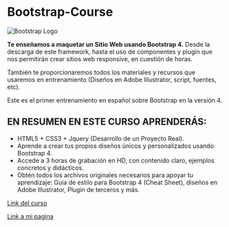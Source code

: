 # Bootstrap-Course

![Bootstrap Logo](https://getbootstrap.com/docs/5.0/assets/brand/bootstrap-logo.svg)

**Te enseñamos a maquetar un Sitio Web usando Bootstrap 4.** Desde la descarga de este framework, hasta el uso de componentes y plugin que nos permitirán crear sitios web responsive, en cuestión de horas.

También te proporcionaremos todos los materiales y recursos que usaremos en entrenamiento (Diseños en Adobe Illustrator, script, fuentes, etc).

Este es el primer entrenamiento en español sobre Bootstrap en la versión 4.

## EN RESUMEN EN ESTE CURSO APRENDERÁS:

- HTML5 + CSS3 + Jquery (Desarrollo de un Proyecto Real).
- Aprende a crear tus propios diseños únicos y personalizados usando Bootstrap 4.
- Accede a 3 horas de grabación en HD, con contenido claro, ejemplos concretos y didácticos.
- Obtén todos los archivos originales necesarios para apoyar tu aprendizaje: Guía de estilo para Bootstrap 4 (Cheat Sheet), diseños en Adobe Illustrator, Plugin de terceros y más.

[Link del curso](https://www.udemy.com/course/curso-fundamentos-de-bootstrap-4/)

[Link a mi pagina](https://zonarolo.github.io/Bootstrap-Course/)

